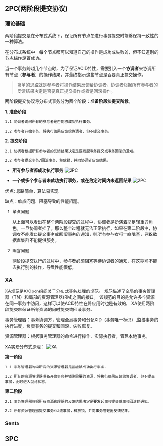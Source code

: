 ## 2PC(两阶段提交协议)

### 理论基础
两阶段提交是在分布式系统下，保证所有节点在进行事务提交时能够保持一致性的一种算法。

在分布式系统中，每个节点都可以知道自己的操作是成功或失败的，但不知道别的节点操作是否成功。

当一个事务跨越几个节点时，为了保证ACID特性，需要引入一个**协调者**来协调所有节点（**参与者**）的操作结果，并最终指示这些节点是否要真正提交操作。

> 简单的思路就是参与者将操作结果反馈给协调者，协调者根据所有参与者的反馈结果决定是否要真正提交操作或者是回滚操作。

两阶段提交协议将分布式事务分为两个阶段：**准备阶段**和**提交阶段**。

**1. 准备阶段** 
   
    1.1 协调者询问所有的参与者是否能够成功执行事务。 
   
    1.2 参与者开始事务，将执行结果反馈给协调者，但不提交事务。
**2. 提交阶段**

    2.1 协调者根据所有参与者的反馈结果决定是要发起事务提交或事务回滚的通知。 
   
    2.2 参与者提交事务/回滚事务，释放锁，并向协调者反馈结果。
- **所有参与者都成功执行事务**
![2PC](/images/2PC_success.png)
  
- **一个或多个参与者未成功执行事务，或在约定时间内未返回结果**
![2PC](/images/2PC_fail.png)

优点: 思路简单，算法易实现

缺点：单点问题、阻塞导致的性能问题。
1. 单点问题
   
    从上面可以看出在整个两阶段提交的过程中，协调者是扮演着举足轻重的角色，一旦协调者挂了，那么整个过程就无法正常执行，如果在第二阶段中，协调者不能发出提交事务或回滚事务的通知，则所有参与者将一直阻塞，导致数据库集群不能提供服务。

2. 阻塞问题
   
   两阶段提交执行的过程中，参与者必须阻塞等待协调者的通知，在这期间不能去执行别的操作，导致性能很低。

### XA
XA规范是X/Open组织关于分布式事务处理的规范。
规范描述了全局的事务管理器（TM）和局部的资源管理器(RM)之间的接口。
该规范的目的是允许多个资源在同一事务中访问，这样可以使ACID特性在跨应用时也是有效的。
XA使用两阶段提交来保证所有资源的同时提交或回滚事务。

事务管理器：事务协调方，管理全局事务和分配XID（事务唯一标识）,监控事务的执行进度，负责事务的提交和回滚、失败恢复。

资源管理器：根据事务管理器的命令进行操作，实际执行者，管理本地事务。

XA实现分布式原理：
![XA](/images/XA.png)

**第一阶段**

    1.1 事务管理器询问所有的资源管理器是否能够成功执行事务。 
   
    1.2 所有的资源管理器准备开始事务并锁住需要的资源，将执行结果反馈给协调者，但不提交事务，此时进入就绪状态。
**第二阶段**

    2.1 事务管理器根据所有资源管理器的反馈结果决定是要发起事务提交或事务回滚的通知。 
   
    2.2 所有资源管理器提交事务/回滚事务，释放锁，并向事务管理器反馈结果。
### Senta

## 3PC